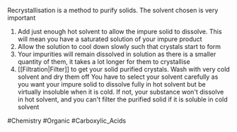 Recrystallisation is a method to purify solids. The solvent chosen is very important
1. Add just enough hot solvent to allow the impure solid to dissolve. This will mean you have a saturated solution of your impure product
2. Allow the solution to cool down slowly such that crystals start to form
3. Your impurities will remain dissolved in solution as there is a smaller quantity of them, it takes a lot longer for them to crystallise
4. [[Filtration|Filter]] to get your solid purified crystals. Wash with very cold solvent and dry them off
You have to select your solvent carefully as you want your impure solid to dissolve fully in hot solvent but be virtually insoluble when it is cold. If not, your substance won't dissolve in hot solvent, and you can't filter the purified solid if it is soluble in cold solvent

#Chemistry #Organic #Carboxylic_Acids 